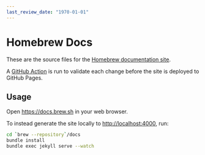 ```yaml
---
last_review_date: "1970-01-01"
---
```


# Homebrew Docs

These are the source files for the [Homebrew documentation site](https://docs.brew.sh/).

A [GitHub Action](https://github.com/Homebrew/brew/blob/master/.github/workflows/docs.yml) is run to validate each change before the site is deployed to GitHub Pages.

## Usage

Open <https://docs.brew.sh> in your web browser.

To instead generate the site locally to <http://localhost:4000>, run:

```bash
cd `brew --repository`/docs
bundle install
bundle exec jekyll serve --watch
```
